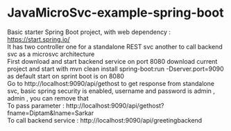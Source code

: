 # JavaMicroSvc-example-spring-boot
Basic starter Spring Boot project, with web dependency : https://start.spring.io/  
It has two controller one for a standalone REST svc another to call backend svc as a microsvc architecture  
First download and start backend service on port 8080
download current project and start with mvn clean install spring-boot:run -Dserver.port=9090 as default start on sprint boot is on 8080  
Go to http://localhost:9090/api/gethost to get response from standalone svc, basic spring security is enabled, username and password is admin , admin , you can remove that  
To pass parameter : http://localhost:9090/api/gethost?fname=Diptam&lname=Sarkar  
To call backend service : http://localhost:9090/api/greetingbackend  
